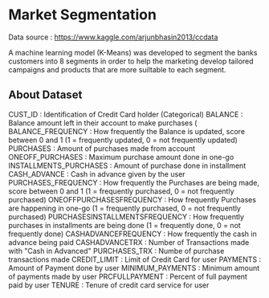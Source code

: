 # Market Segmentation

Data source : https://www.kaggle.com/arjunbhasin2013/ccdata

A machine learning model (K-Means) was developed to segment the banks customers into 8 segments in order to help the marketing develop tailored campaigns and products that are more suiltable to each segment. 

## About Dataset 
CUST_ID : Identification of Credit Card holder (Categorical)
BALANCE : Balance amount left in their account to make purchases (
BALANCE_FREQUENCY : How frequently the Balance is updated, score between 0 and 1 (1 = frequently updated, 0 = not frequently updated)
PURCHASES : Amount of purchases made from account
ONEOFF_PURCHASES : Maximum purchase amount done in one-go
INSTALLMENTS_PURCHASES : Amount of purchase done in installment
CASH_ADVANCE : Cash in advance given by the user
PURCHASES_FREQUENCY : How frequently the Purchases are being made, score between 0 and 1 (1 = frequently purchased, 0 = not frequently purchased)
ONEOFFPURCHASESFREQUENCY : How frequently Purchases are happening in one-go (1 = frequently purchased, 0 = not frequently purchased)
PURCHASESINSTALLMENTSFREQUENCY : How frequently purchases in installments are being done (1 = frequently done, 0 = not frequently done)
CASHADVANCEFREQUENCY : How frequently the cash in advance being paid
CASHADVANCETRX : Number of Transactions made with "Cash in Advanced"
PURCHASES_TRX : Numbe of purchase transactions made
CREDIT_LIMIT : Limit of Credit Card for user
PAYMENTS : Amount of Payment done by user
MINIMUM_PAYMENTS : Minimum amount of payments made by user
PRCFULLPAYMENT : Percent of full payment paid by user
TENURE : Tenure of credit card service for user

